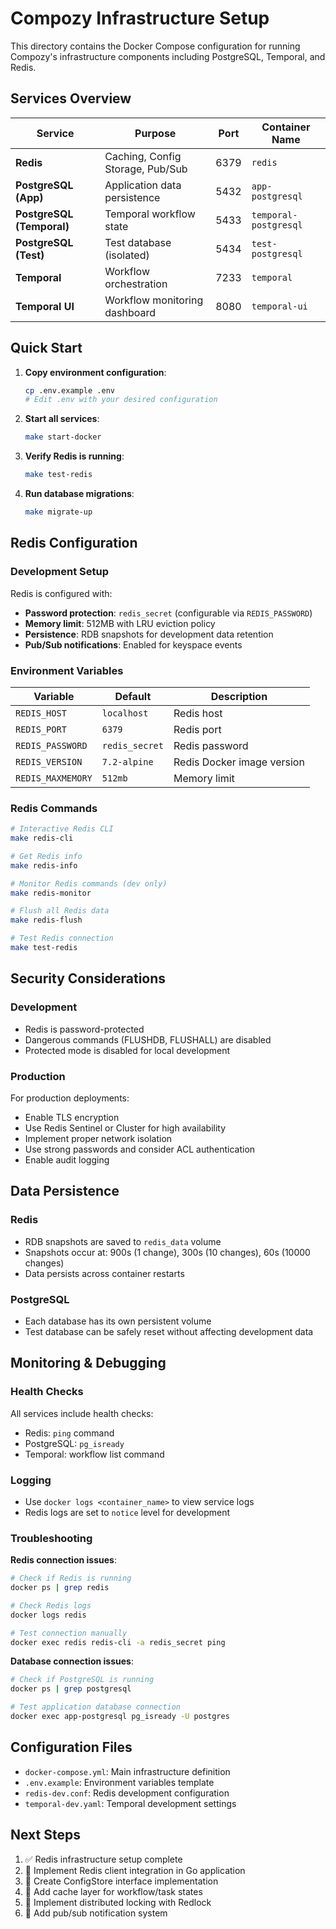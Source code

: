 # Compozy Infrastructure Setup

This directory contains the Docker Compose configuration for running Compozy's infrastructure components including PostgreSQL, Temporal, and Redis.

## Services Overview

| Service                   | Purpose                          | Port | Container Name        |
| ------------------------- | -------------------------------- | ---- | --------------------- |
| **Redis**                 | Caching, Config Storage, Pub/Sub | 6379 | `redis`               |
| **PostgreSQL (App)**      | Application data persistence     | 5432 | `app-postgresql`      |
| **PostgreSQL (Temporal)** | Temporal workflow state          | 5433 | `temporal-postgresql` |
| **PostgreSQL (Test)**     | Test database (isolated)         | 5434 | `test-postgresql`     |
| **Temporal**              | Workflow orchestration           | 7233 | `temporal`            |
| **Temporal UI**           | Workflow monitoring dashboard    | 8080 | `temporal-ui`         |

## Quick Start

1. **Copy environment configuration**:

    ```bash
    cp .env.example .env
    # Edit .env with your desired configuration
    ```

2. **Start all services**:

    ```bash
    make start-docker
    ```

3. **Verify Redis is running**:

    ```bash
    make test-redis
    ```

4. **Run database migrations**:
    ```bash
    make migrate-up
    ```

## Redis Configuration

### Development Setup

Redis is configured with:

- **Password protection**: `redis_secret` (configurable via `REDIS_PASSWORD`)
- **Memory limit**: 512MB with LRU eviction policy
- **Persistence**: RDB snapshots for development data retention
- **Pub/Sub notifications**: Enabled for keyspace events

### Environment Variables

| Variable          | Default        | Description                |
| ----------------- | -------------- | -------------------------- |
| `REDIS_HOST`      | `localhost`    | Redis host                 |
| `REDIS_PORT`      | `6379`         | Redis port                 |
| `REDIS_PASSWORD`  | `redis_secret` | Redis password             |
| `REDIS_VERSION`   | `7.2-alpine`   | Redis Docker image version |
| `REDIS_MAXMEMORY` | `512mb`        | Memory limit               |

### Redis Commands

```bash
# Interactive Redis CLI
make redis-cli

# Get Redis info
make redis-info

# Monitor Redis commands (dev only)
make redis-monitor

# Flush all Redis data
make redis-flush

# Test Redis connection
make test-redis
```

## Security Considerations

### Development

- Redis is password-protected
- Dangerous commands (FLUSHDB, FLUSHALL) are disabled
- Protected mode is disabled for local development

### Production

For production deployments:

- Enable TLS encryption
- Use Redis Sentinel or Cluster for high availability
- Implement proper network isolation
- Use strong passwords and consider ACL authentication
- Enable audit logging

## Data Persistence

### Redis

- RDB snapshots are saved to `redis_data` volume
- Snapshots occur at: 900s (1 change), 300s (10 changes), 60s (10000 changes)
- Data persists across container restarts

### PostgreSQL

- Each database has its own persistent volume
- Test database can be safely reset without affecting development data

## Monitoring & Debugging

### Health Checks

All services include health checks:

- Redis: `ping` command
- PostgreSQL: `pg_isready`
- Temporal: workflow list command

### Logging

- Use `docker logs <container_name>` to view service logs
- Redis logs are set to `notice` level for development

### Troubleshooting

**Redis connection issues**:

```bash
# Check if Redis is running
docker ps | grep redis

# Check Redis logs
docker logs redis

# Test connection manually
docker exec redis redis-cli -a redis_secret ping
```

**Database connection issues**:

```bash
# Check if PostgreSQL is running
docker ps | grep postgresql

# Test application database connection
docker exec app-postgresql pg_isready -U postgres
```

## Configuration Files

- `docker-compose.yml`: Main infrastructure definition
- `.env.example`: Environment variables template
- `redis-dev.conf`: Redis development configuration
- `temporal-dev.yaml`: Temporal development settings

## Next Steps

1. ✅ Redis infrastructure setup complete
2. 🔄 Implement Redis client integration in Go application
3. 🔄 Create ConfigStore interface implementation
4. 🔄 Add cache layer for workflow/task states
5. 🔄 Implement distributed locking with Redlock
6. 🔄 Add pub/sub notification system
